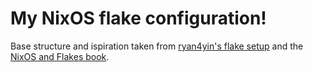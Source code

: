 # My NixOS flake configuration!

Base structure and ispiration taken from [ryan4yin's flake setup](https://github.com/ryan4yin/nix-config/tree/i3-kickstarter) and the [NixOS and Flakes book](https://nixos-and-flakes.thiscute.world).
